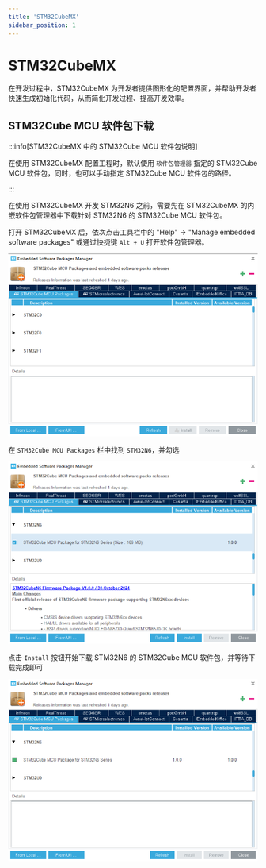 ```yaml
---
title: 'STM32CubeMX'
sidebar_position: 1
---
```


# STM32CubeMX

在开发过程中，STM32CubeMX 为开发者提供图形化的配置界面，并帮助开发者快速生成初始化代码，从而简化开发过程、提高开发效率。

## STM32Cube MCU 软件包下载

:::info[STM32CubeMX 中的 STM32Cube MCU 软件包说明]

在使用 STM32CubeMX 配置工程时，默认使用 `软件包管理器` 指定的 STM32Cube MCU 软件包，同时，也可以手动指定 STM32Cube MCU 软件包的路径。

:::

在使用 STM32CubeMX 开发 STM32N6 之前，需要先在 STM32CubeMX 的内嵌软件包管理器中下载针对 STM32N6 的 STM32Cube MCU 软件包。

打开 STM32CubeMX 后，依次点击工具栏中的 "Help" -> "Manage embedded software packages" 或通过快捷键 `Alt + U` 打开软件包管理器。

![stm32cubemx embedded software packages manager](./img/stm32cubemx-embedded-software-packages-manager.png)

在 `STM32Cube MCU Packages` 栏中找到 `STM32N6`，并勾选

![stm32cubemx check on stm32n6](./img/stm32cubemx-check-on-stm32n6.png)

点击 `Install` 按钮开始下载 STM32N6 的 STM32Cube MCU 软件包，并等待下载完成即可

![stm32cubemx done](./img/stm32cubemx-done.png)